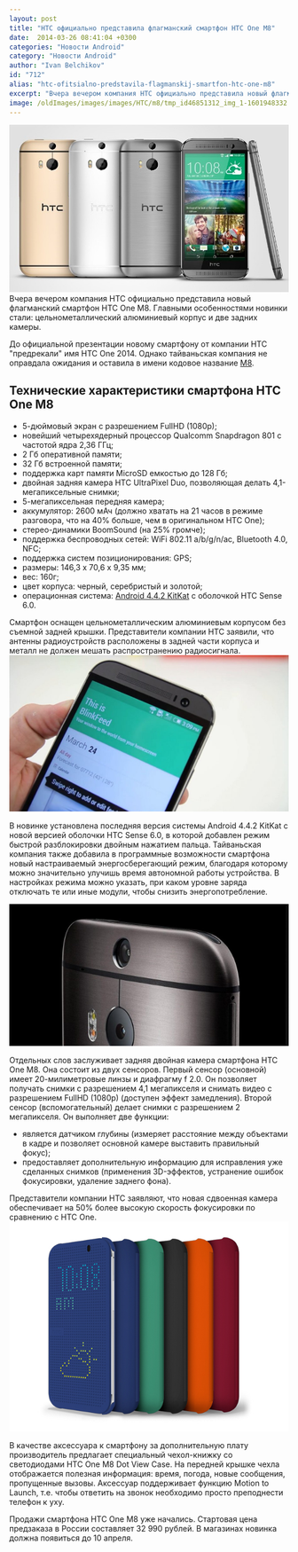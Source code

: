 ```yaml
---
layout: post
title: "HTC официально представила флагманский смартфон HTC One M8"
date:  2014-03-26 08:41:04 +0300
categories: "Новости Android"
category: "Новости Android"
author: "Ivan Belchikov"
id: "712"
alias: "htc-ofitsialno-predstavila-flagmanskij-smartfon-htc-one-m8"
excerpt: "Вчера вечером компания HTC официально представила новый флагманский смартфон HTC One M8. Главными особенностями новинки стали: цельнометаллический алюминиевый корпус и две задних камеры."
image: /oldImages/images/images/HTC/m8/tmp_id46851312_img_1-1601948332.png
---
```

<img  src="/oldImages/images/images/HTC/m8/tmp_id46851312_img_1-1601948332.png" alt="Htc One M8" />
Вчера вечером компания HTC официально представила новый флагманский смартфон HTC One M8. Главными особенностями новинки стали: цельнометаллический алюминиевый корпус и две задних камеры.


До официальной презентации новому смартфону от компании HTC "предрекали" имя HTC One 2014. Однако тайваньская компания не оправдала ожидания и оставила в имени кодовое название <a href="index.php?option=com_content&amp;view=article&amp;id=671&amp;catid=8&amp;Itemid=102">M8</a>.

<h2>Технические характеристики смартфона HTC One M8</h2>
<ul>
<li>5-дюймовый экран с разрешением FullHD (1080p);</li>
<li>новейший четырехядерный процессор Qualcomm Snapdragon 801 с частотой ядра 2,36 ГГц;</li>
<li>2 Гб оперативной памяти;</li>
<li>32 Гб встроенной памяти;</li>
<li>поддержка карт памяти MicroSD емкостью до 128 Гб;</li>
<li>двойная задняя камера HTC UltraPixel Duo, позволяющая делать 4,1-мегапиксельные снимки;</li>
<li>5-мегапиксельная передняя камера;</li>
<li>аккумулятор: 2600 мАч (должно хватать на 21 часов в режиме разговора, что на 40% больше, чем в оригинальном HTC One);</li>
<li>стерео-динамики BoomSound (на 25% громче);</li>
<li>поддержка беспроводных сетей: WiFi 802.11 a/b/g/n/ac, Bluetooth 4.0, NFC;</li>
<li>поддержка систем позиционирования: GPS;</li>
<li>размеры: 146,3 х 70,6 х 9,35 мм;</li>
<li>вес: 160г;</li>
<li>цвет корпуса: черный, серебристый и золотой;</li>
<li>операционная система: <a href="index.php?option=com_content&amp;view=article&amp;id=610&amp;catid=8&amp;Itemid=102">Android 4.4.2 KitKat</a> с оболочкой HTC Sense 6.0.</li>
</ul>
Смартфон оснащен цельнометаллическим алюминиевым корпусом без съемной задней крышки. Представители компании HTC заявили, что антенны радиоустройств расположены в задней части корпуса и металл не должен мешать распространению радиосигнала.

<img  src="/oldImages/images/images/HTC/m8/tmp_id46851312_img_2-1110035046.png" alt="Экран HTC One M8" />

В новинке установлена последняя версия системы Android 4.4.2 KitKat c новой версией оболочки HTC Sense 6.0, в которой добавлен режим быстрой разблокировки двойным нажатием пальца. Тайваньская компания также добавила в программные возможности смартфона новый настраиваемый энергосберегающий режим, благодаря которому можно значительно улучишь время автономной работы устройства. В настройках режима можно указать, при каком уровне заряда отключать те или иные модули, чтобы снизить энергопотребление.

<img  src="/oldImages/images/images/HTC/m8/tmp_id46851436_img_4-1355894058.png" alt="Задняя камера HTC One M8" />

Отдельных слов заслуживает задняя двойная камера смартфона HTC One M8. Она состоит из двух сенсоров. Первый сенсор (основной) имеет 20-милиметровые линзы и диафрагму f 2.0. Он позволяет получать снимки с разрешением 4,1 мегапикселя и снимать видео с разрешением FullHD (1080p) (доступен эффект замедления). Второй сенсор (вспомогательный) делает снимки с разрешением 2 мегапикселя. Он выполняет две функции:

<ul>
<li>является датчиком глубины (измеряет расстояние между объектами в кадре и позволяет основной камере выставить правильный фокус);</li>
<li>предоставляет дополнительную информацию для исправления уже сделанных снимков (применения 3D-эффектов, устранение ошибок фокусировки, удаление заднего фона).</li>
</ul>
Представители компании HTC заявляют, что новая сдвоенная камера обеспечивает на 50% более высокую скорость фокусировки по сравнению с HTC One.

<img  src="/oldImages/images/images/HTC/m8/tmp_id46851312_img_10367781425.png" alt="Чехлы для HTC One M8" />

В качестве аксессуара к смартфону за дополнительную плату производитель предлагает специальный чехол-книжку со светодиодами HTC One M8 Dot View Case. На передней крышке чехла отображается полезная информация: время, погода, новые сообщения, пропущенные вызовы. Аксессуар поддерживает функцию Motion to Launch, т.е. чтобы ответить на звонок необходимо просто преподнести телефон к уху.

Продажи смартфона HTC One M8 уже начались. Стартовая цена предзаказа в России составляет 32 990 рублей. В магазинах новинка должна появиться до 10 апреля.



